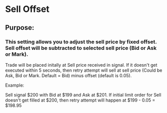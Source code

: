 # Sell Offset

## Purpose: 

### This setting allows you to adjust the sell price by fixed offset. Sell offset will be subtracted to selected sell price (Bid or Ask or Mark).

Trade will be placed initally at Sell price received in signal. 
If it doesn't get executed within 5 seconds, then retry attempt will sell at sell price (Could be Ask, Bid or Mark. Default = Bid) minus offset (default is 0.05). 

Example:

Sell signal $200 with Bid at $199 and Ask at $201. If initial limit order for Sell doesn't get filled at $200, then retry attempt will happen at $199 - 0.05 = $198.95
